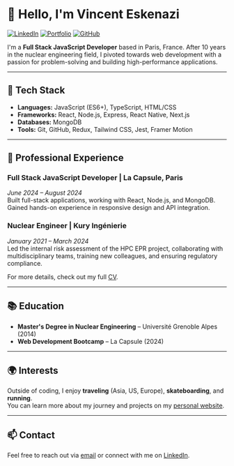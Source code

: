 # 👋 Hello, I'm Vincent Eskenazi

[![LinkedIn](https://img.shields.io/badge/LinkedIn-vinesk-blue?style=flat-square&logo=linkedin)](https://linkedin.com/in/vinesk)
[![Portfolio](https://img.shields.io/badge/Portfolio-vinesk-blue?style=flat-square&logo=vercel)](https://vinesk.vercel.app/)
[![GitHub](https://img.shields.io/github/followers/vinesk?label=Follow&style=social)](https://github.com/vinesk)

I'm a **Full Stack JavaScript Developer** based in Paris, France. After 10 years in the nuclear engineering field, I pivoted towards web development with a passion for problem-solving and building high-performance applications.

---

## 🚀 Tech Stack

- **Languages:** JavaScript (ES6+), TypeScript, HTML/CSS
- **Frameworks:** React, Node.js, Express, React Native, Next.js
- **Databases:** MongoDB
- **Tools:** Git, GitHub, Redux, Tailwind CSS, Jest, Framer Motion

---

## 💼 Professional Experience

### Full Stack JavaScript Developer | La Capsule, Paris  
*June 2024 – August 2024*  
Built full-stack applications, working with React, Node.js, and MongoDB. Gained hands-on experience in responsive design and API integration.

### Nuclear Engineer | Kury Ingénierie  
*January 2021 – March 2024*  
Led the internal risk assessment of the HPC EPR project, collaborating with multidisciplinary teams, training new colleagues, and ensuring regulatory compliance.

For more details, check out my full [CV](https://github.com/vinesk/vinesk/blob/main/cv-vincent-eskenazi.pdf).

---

## 📚 Education

- **Master's Degree in Nuclear Engineering** – Université Grenoble Alpes (2014)
- **Web Development Bootcamp** – La Capsule (2024)

---

## 🌍 Interests

Outside of coding, I enjoy **traveling** (Asia, US, Europe), **skateboarding**, and **running**.  
You can learn more about my journey and projects on my [personal website](https://vinesk.vercel.app/).

---

## 📫 Contact

Feel free to reach out via [email](mailto:vinesk.dev@gmail.com) or connect with me on [LinkedIn](https://linkedin.com/in/vinesk).
